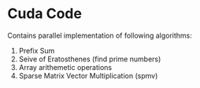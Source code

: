 # Cuda Code

Contains parallel implementation of following algorithms:
1. Prefix Sum 
2. Seive of Eratosthenes (find prime numbers)
3. Array arithemetic operations
4. Sparse Matrix Vector Multiplication (spmv)
